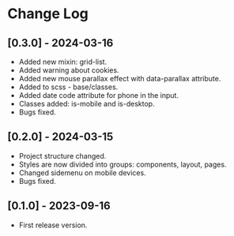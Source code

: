 ﻿# Change Log

## [0.3.0] - 2024-03-16
 
- Added new mixin: grid-list.
- Added warning about cookies.
- Added new mouse parallax effect with data-parallax attribute.
- Added to scss - base/classes.
- Added date code attribute for phone in the input.
- Classes added: is-mobile and is-desktop.
- Bugs fixed.

## [0.2.0] - 2024-03-15
 
- Project structure changed.
- Styles are now divided into groups: components, layout, pages.
- Changed sidemenu on mobile devices.
- Bugs fixed.
 
## [0.1.0] - 2023-09-16
 
- First release version.